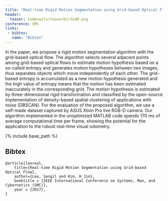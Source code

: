 ```yaml
---
title: "Real-time Rigid Motion Segmentation using Grid-based Optical Flow"
header:
  teaser: tumbnails/teaserDirSLAM.png
conference: SMC
links: 
 - bibtex: 
   name: "Bibtex"
---
```


In the paper, we propose a rigid motion segmentation algorithm with the grid-based optical flow. The algorithm selects several adjacent points among grid-based optical flows to estimate motion hypothesis based on a so-called entropy and generates motion hypotheses between two images, thus separates objects which move independently of each other. The grid-based entropy is accumulated as a new motion hypothesis generated and the high value of entropy means that the motion has been estimated inaccurately in the corresponding grid. The motion hypothesis is estimated by three-dimensional rigid transformation and classified by the open-source implementation of density-based spatial clustering of applications with noise (DBSCAN). For the evaluation of the proposed algorithm, we use a self-made dataset captured by ASUS Xtion Pro live RGB-D camera. Our algorithm implemented in the unoptimized MATLAB code spends 170 ms of average computational time per frame, showing the potential for the application to the robust real-time visual odometry.

{% include base_path %}

## Bibtex <a id="bibtex"></a>
```
@article{leereal,
	title={Real-time Rigid Motion Segmentation using Grid-based Optical Flow},
	author={Lee, Sangil and Kim, H Jin},
	booktitle = {IEEE International Conference on Systems, Man, and Cybernetics (SMC)},
	year = {2017},
}
```




